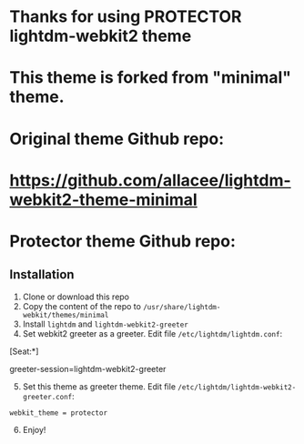# Thanks for using PROTECTOR lightdm-webkit2 theme
# This theme is forked from "minimal" theme.
# 
# Original theme Github repo: 
# https://github.com/allacee/lightdm-webkit2-theme-minimal
# 
# Protector theme Github repo:


## Installation 
1. Clone or download this repo
2. Copy the content of the repo to `/usr/share/lightdm-webkit/themes/minimal`
2. Install `lightdm` and `lightdm-webkit2-greeter`
4. Set webkit2 greeter as a greeter. Edit file `/etc/lightdm/lightdm.conf`: 

[Seat:*]

greeter-session=lightdm-webkit2-greeter


5. Set this theme as greeter theme. Edit file `/etc/lightdm/lightdm-webkit2-greeter.conf`: 
```
webkit_theme = protector
```
6. Enjoy!
